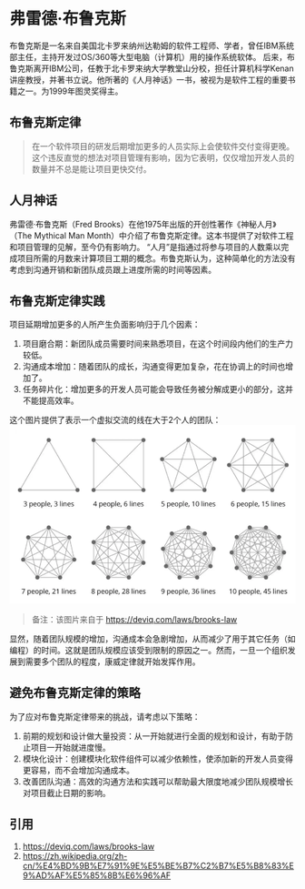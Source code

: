# 弗雷德·布鲁克斯
布鲁克斯是一名来自美国北卡罗来纳州达勒姆的软件工程师、学者，曾任IBM系统部主任，主持开发过OS/360等大型电脑（计算机）用的操作系统软体。
后来，布鲁克斯离开IBM公司，任教于北卡罗来纳大学教堂山分校，担任计算机科学Kenan讲座教授，并著书立说。他所著的《人月神话》一书，被视为是软件工程的重要书籍之一。为1999年图灵奖得主。
## 布鲁克斯定律
> 在一个软件项目的研发后期增加更多的人员实际上会使软件交付变得更晚。这个违反直觉的想法对项目管理有影响，因为它表明，仅仅增加开发人员的数量并不总是能让项目更快交付。
## 人月神话
弗雷德·布鲁克斯（Fred Brooks）在他1975年出版的开创性著作《神秘人月》（The Mythical Man Month）中介绍了布鲁克斯定律。这本书提供了对软件工程和项目管理的见解，至今仍有影响力。
“人月”是指通过将参与项目的人数乘以完成项目所需的月数来计算项目工期的概念。布鲁克斯认为，这种简单化的方法没有考虑到沟通开销和新团队成员跟上进度所需的时间等因素。
## 布鲁克斯定律实践
项目延期增加更多的人所产生负面影响归于几个因素：
1. 项目磨合期：新团队成员需要时间来熟悉项目，在这个时间段内他们的生产力较低。
2. 沟通成本增加：随着团队的成长，沟通变得更加复杂，花在协调上的时间也增加了。
3. 任务碎片化：增加更多的开发人员可能会导致任务被分解成更小的部分，这并不能提高效率。 

这个图片提供了表示一个虚拟交流的线在大于2个人的团队：
![this is image](https://github.com/bingbing-gui/dotnet-guide/blob/main/Laws/Images/Brooks's%20Law.jpg)
> 备注：该图片来自于 https://deviq.com/laws/brooks-law

显然，随着团队规模的增加，沟通成本会急剧增加，从而减少了用于其它任务（如编程）的时间。这就是团队规模应该受到限制的原因之一。然而，一旦一个组织发展到需要多个团队的程度，康威定律就开始发挥作用。
## 避免布鲁克斯定律的策略
为了应对布鲁克斯定律带来的挑战，请考虑以下策略：
1. 前期的规划和设计做大量投资：从一开始就进行全面的规划和设计，有助于防止项目一开始就进度慢。
2. 模块化设计：创建模块化软件组件可以减少依赖性，使添加新的开发人员变得更容易，而不会增加沟通成本。
3. 改善团队沟通：高效的沟通方法和实践可以帮助最大限度地减少团队规模增长对项目截止日期的影响。
## 引用
1. https://deviq.com/laws/brooks-law
2. https://zh.wikipedia.org/zh-cn/%E4%BD%9B%E7%91%9E%E5%BE%B7%C2%B7%E5%B8%83%E9%AD%AF%E5%85%8B%E6%96%AF
